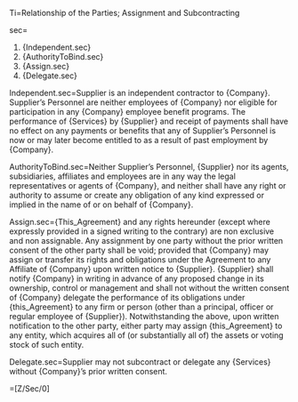 Ti=Relationship of the Parties; Assignment and Subcontracting

sec=<ol><li>{Independent.sec}<li>{AuthorityToBind.sec}<li>{Assign.sec}<li>{Delegate.sec}</ol>

Independent.sec=Supplier is an independent contractor to {Company}. Supplier’s Personnel are neither employees of {Company} nor eligible for participation in any {Company} employee benefit programs. The performance of {Services} by {Supplier} and receipt of payments shall have no effect on any payments or benefits that any of Supplier’s Personnel is now or may later become entitled to as a result of past employment by {Company}.

AuthorityToBind.sec=Neither Supplier’s Personnel, {Supplier} nor its agents, subsidiaries, affiliates and employees are in any way the legal representatives or agents of {Company}, and neither shall have any right or authority to assume or create any obligation of any kind expressed or implied in the name of or on behalf of {Company}.

Assign.sec={This_Agreement} and any rights hereunder (except where expressly provided in a signed writing to the contrary) are non exclusive and non assignable. Any assignment by one party without the prior written consent of the other party shall be void; provided that {Company} may assign or transfer its rights and obligations under the Agreement to any Affiliate of {Company} upon written notice to {Supplier}. {Supplier} shall notify {Company} in writing in advance of any proposed change in its ownership, control or management and shall not without the written consent of {Company} delegate the performance of its obligations under {this_Agreement} to any firm or person (other than a principal, officer or regular employee of {Supplier}). Notwithstanding the above, upon written notification to the other party, either party may assign {this_Agreement} to any entity, which acquires all of (or substantially all of) the assets or voting stock of such entity.

Delegate.sec=Supplier may not subcontract or delegate any {Services} without {Company}’s prior written consent.

=[Z/Sec/0]
